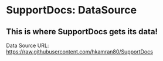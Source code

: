 # SupportDocs: DataSource
## This is where SupportDocs gets its data!

Data Source URL: <a id="datasource_url" href="https://raw.githubusercontent.com/hkamran80/SupportDocs">https://raw.githubusercontent.com/hkamran80/SupportDocs</a>